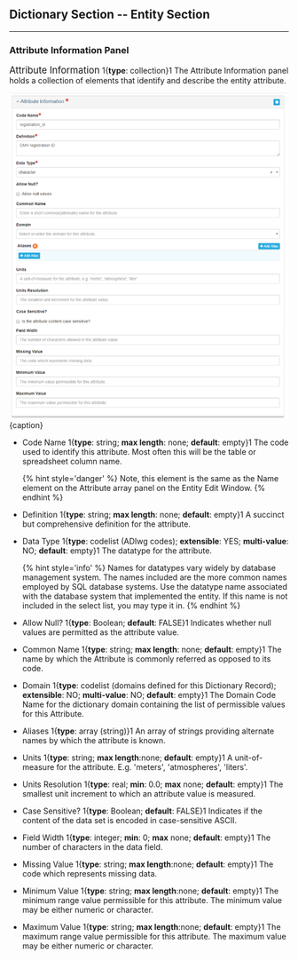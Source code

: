## Dictionary Section -- Entity Section
--- 

### Attribute Information Panel

<span class="md-panel" style="font-size: larger">Attribute Information</span> <i class="fa fa-asterisk required" title="Required"> </i> 1{**type**: collection}1  The <span class="md-panel">Attribute Information</span> panel holds a collection of elements that identify and describe the entity attribute.

![Attribute Information Panel](/assets/reference/edit-objects/dictionary/attribute/attributeInfo.png){caption}

* <span class="md-element">Code Name</span> <i class="fa fa-asterisk required" title="Required"> </i> 1{**type**: string; **max length**: none; **default**: empty}1 The code used to identify this attribute.  Most often this will be the table or spreadsheet column name.   
                                             
  {% hint style='danger' %}
  Note, this element is the same as the <span class="md-element">Name</span> element on the <span class="md-panel">Attribute</span> array panel on the <span class="md-panel">Entity</span> <span class="md-window">Edit Window</span>.
  {% endhint %}
  
* <span class="md-element">Definition</span> <i class="fa fa-asterisk required" title="Required"> </i> 1{**type**: string; **max length**: none; **default**: empty}1 A succinct but comprehensive definition for the attribute.

* <span class="md-element">Data Type</span> <i class="fa fa-asterisk required" title="Required"> </i> 1{**type**: codelist (ADIwg codes); **extensible**: YES; **multi-value**: NO; **default**: empty}1  The datatype for the attribute. 

  {% hint style='info' %}
  Names for datatypes vary widely by database management system.  The names included are the more common names employed by SQL database systems.  Use the datatype name associated with the database system that implemented the entity.  If this name is not included in the select list, you may type it in.
  {% endhint %}

* <span class="md-element">Allow Null?</span> <i class="fa fa-asterisk required" title="Required"> </i> 1{**type**: Boolean; **default**: FALSE}1  Indicates whether null values are permitted as the attribute value.

* <span class="md-element">Common Name</span> 1{**type**: string; **max length**: none; **default**: empty}1   The name by which the <span class="md-panel">Attribute</span> is commonly referred as opposed to its code.

* <span class="md-element">Domain</span> 1{**type**: codelist (domains defined for this <span class="md-panel">Dictionary Record</span>); **extensible**: NO; **multi-value**: NO; **default**: empty}1  The <span class="md-panel">Domain</span> <span class="md-element">Code Name</span> for the dictionary domain containing the list of permissible values for this <span class="md-panel">Attribute</span>.

* <span class="md-element">Aliases</span> 1{**type**: array (string)}1  An array of strings providing alternate names by which the attribute is known.

* <span class="md-element">Units</span> 1{**type**: string; **max length**:none; **default**: empty}1  A unit-of-measure for the attribute. E.g. 'meters', 'atmospheres', 'liters'.

* <span class="md-element">Units Resolution</span> 1{**type**: real; **min**: 0.0; **max** none; **default**: empty}1  The smallest unit increment to which an attribute value is measured.

* <span class="md-element">Case Sensitive?</span> 1{**type**: Boolean; **default**: FALSE}1  Indicates if the content of the data set is encoded in case-sensitive ASCII.

* <span class="md-element">Field Width</span> 1{**type**: integer; **min**: 0; **max** none; **default**: empty}1  The number of characters in the data field.

* <span class="md-element">Missing Value</span> 1{**type**: string; **max length**:none; **default**: empty}1  The code which represents missing data.

* <span class="md-element">Minimum Value</span> 1{**type**: string; **max length**:none; **default**: empty}1  The minimum range value permissible for this attribute.  The minimum value may be either numeric or character.

* <span class="md-element">Maximum Value</span> 1{**type**: string; **max length**:none; **default**: empty}1  The maximum range value permissible for this attribute.  The maximum value may be either numeric or character.
